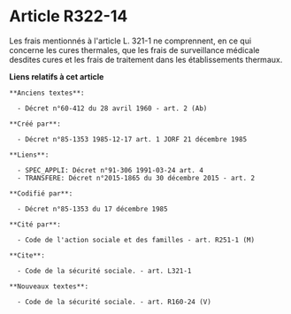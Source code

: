 # Article R322-14

Les frais mentionnés à l'article L. 321-1 ne comprennent, en ce qui concerne les cures thermales, que les frais de
surveillance médicale desdites cures et les frais de traitement dans les établissements thermaux.

**Liens relatifs à cet article**

	**Anciens textes**:

	  - Décret n°60-412 du 28 avril 1960 - art. 2 (Ab)

	**Créé par**:

	  - Décret n°85-1353 1985-12-17 art. 1 JORF 21 décembre 1985

	**Liens**:

	  - SPEC_APPLI: Décret n°91-306 1991-03-24 art. 4
	  - TRANSFERE: Décret n°2015-1865 du 30 décembre 2015 - art. 2

	**Codifié par**:

	  - Décret n°85-1353 du 17 décembre 1985

	**Cité par**:

	  - Code de l'action sociale et des familles - art. R251-1 (M)

	**Cite**:

	  - Code de la sécurité sociale. - art. L321-1

	**Nouveaux textes**:

	  - Code de la sécurité sociale. - art. R160-24 (V)
